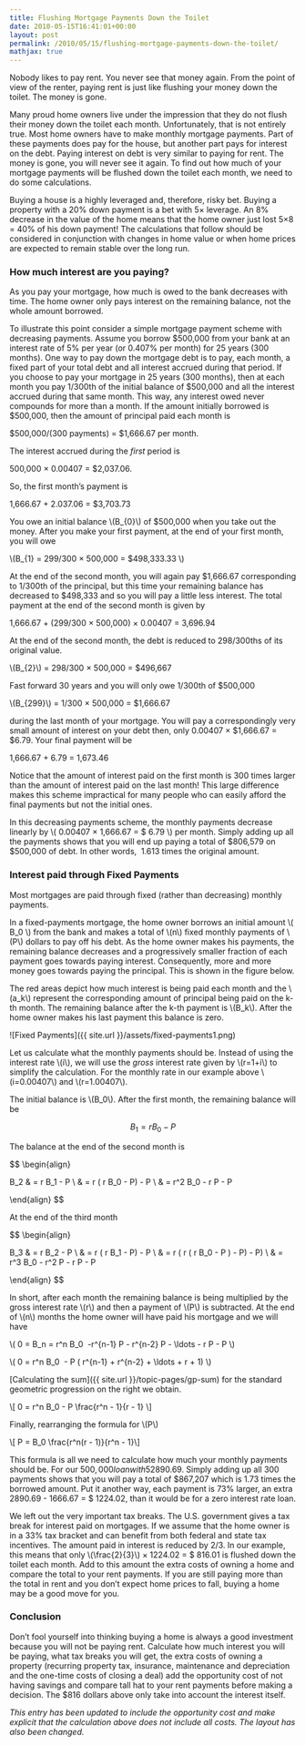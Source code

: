 ```yaml
---
title: Flushing Mortgage Payments Down the Toilet
date: 2010-05-15T16:41:01+00:00
layout: post
permalink: /2010/05/15/flushing-mortgage-payments-down-the-toilet/
mathjax: true
---
```


Nobody likes to pay rent. You never see that money again. From the point of view of the renter, paying rent is just like flushing your money down the toilet. The money is gone.

Many proud home owners live under the impression that they do not flush their money down the toilet each month. Unfortunately, that is not entirely true. Most home owners have to make monthly mortgage payments. Part of these payments does pay for the house, but another part pays for interest on the debt. Paying interest on debt is very similar to paying for rent. The money is gone, you will never see it again. To find out how much of your mortgage payments will be flushed down the toilet each month, we need to do some calculations.

Buying a house is a highly leveraged and, therefore, risky bet. Buying a property with a 20% down payment is a bet with 5× leverage. An 8% decrease in the value of the home means that the home owner just lost 5×8 = 40% of his down payment! The calculations that follow should be considered in conjunction with changes in home value or when home prices are expected to remain stable over the long run.

###  How much interest are you paying?

As you pay your mortgage, how much is owed to the bank decreases with time. The home owner only pays interest on the remaining balance, not the whole amount borrowed.

To illustrate this point consider a simple mortgage payment scheme with decreasing payments. Assume you borrow $500,000 from your bank at an interest rate of 5% per year (or 0.407% per month) for 25 years (300 months). One way to pay down the mortgage debt is to pay, each month, a fixed part of your total debt and all interest accrued during that period. If you choose to pay your mortgage in 25 years (300 months), then at each month you pay 1/300th of the initial balance of $500,000 and all the interest accrued during that same month. This way, any interest owed never compounds for more than a month. If the amount initially borrowed is $500,000, then the amount of principal paid each month is

$500,000/(300 payments) = $1,666.67 per month.

The interest accrued during the <em>first</em> period is

500,000 × 0.00407 = $2,037.06.

So, the first month&#8217;s payment is

1,666.67 + 2.037.06 = $3,703.73

You owe an initial balance \\(B_{0}\\) of $500,000 when you take out the money. After you make your first payment, at the end of your first month, you will owe

\\(B_{1} = 299/300 × 500,000 = $498,333.33 \\\)

At the end of the second month, you will again pay $1,666.67 corresponding to 1/300th of the principal, but this time your remaining balance has decreased to $498,333 and so you will pay a little less interest. The total payment at the end of the second month is given by

1,666.67 + (299/300 × 500,000) × 0.00407 = 3,696.94

At the end of the second month, the debt is reduced to 298/300ths of its original value.

\\(B_{2}\\) = 298/300 × 500,000 = $496,667

Fast forward 30 years and you will only owe 1/300th of $500,000

\\(B_{299}\\) = 1/300 × 500,000 = $1,666.67

during the last month of your mortgage. You will pay a correspondingly very small amount of interest on your debt then, only 0.00407 × $1,666.67 = $6.79. Your final payment will be

1,666.67 + 6.79 = 1,673.46

Notice that the amount of interest paid on the first month is 300 times larger than the amount of interest paid on the last month! This large difference makes this scheme impractical for many people who can easily afford the final payments but not the initial ones.

In this decreasing payments scheme, the monthly payments decrease linearly by \\( 0.00407 × 1,666.67 = $ 6.79 \\) per month. Simply adding up all the payments shows that you will end up paying a total of $806,579 on $500,000 of debt. In other words,  1.613 times the original amount.

###  Interest paid through Fixed Payments

  Most mortgages are paid through fixed (rather than decreasing) monthly payments.

  In a fixed-payments mortgage, the home owner borrows an initial amount \\( B_0 \\) from the bank and makes a total of \\(n\\) fixed monthly payments of \\(P\\) dollars to pay off his debt. As the home owner makes his payments, the remaining balance decreases and a progressively smaller fraction of each payment goes towards paying interest. Consequently, more and more money goes towards paying the principal. This is shown in the figure below.

  The red areas depict how much interest is being paid each month and the \\(a_k\\) represent the corresponding amount of principal being paid on the k-th month. The remaining balance after the k-th payment is \\(B_k\\). After the home owner makes his last payment this balance is zero.

  ![Fixed Payments]({{ site.url }}/assets/fixed-payments1.png)

  Let us calculate what the monthly payments should be. Instead of using the interest rate \\(i\\), we will use the <em>gross </em>interest rate given by \\(r=1+i\\) to simplify the calculation. For the monthly rate in our example above \\(i=0.00407\\) and \\(r=1.00407\\).

  The initial balance is \\(B_0\\). After the first month, the remaining balance will be

  $$ B_1 = r B_0 - P $$

  The balance at the end of the second month is

  $$ \begin{align}

   B_2 & = r B_1 - P \\
       & = r ( r B_0 - P) - P \\
       & = r^2 B_0 - r P - P

  \end{align} $$

  At the end of the third month

 $$ \begin{align}

  B_3 & = r B_2 - P \\
       & = r ( r B_1 - P) - P \\
       & = r ( r ( r B_0 - P ) - P) - P) \\
       & = r^3 B_0 - r^2 P - r P - P

 \end{align} $$

In short, after each month the remaining balance is being multiplied by the gross interest rate \\(r\\) and then a payment of \\(P\\) is subtracted. At the end of \\(n\\) months the home owner will have paid his mortgage and we will have

\\( 0 = B\_n = r^n B\_0  -r^{n-1} P - r^{n-2} P - \ldots - r P - P \\)

\\( 0 = r^n B_0  - P ( r^{n-1} + r^{n-2} + \ldots + r + 1) \\)

[Calculating the sum]({{ site.url }}/topic-pages/gp-sum) for the standard geometric progression on the right we obtain.

\\[ 0 = r^n B_0 - P \frac{r^n - 1}{r - 1} \\]

Finally, rearranging the formula for \\(P\\)

\\[ P = B_0 \frac{r^n(r - 1)}{r^n - 1}\\]

  This formula is all we need to calculate how much your monthly payments should be. For our $500,000 loan with 5% yearly interest we obtain that \\(P\\)=$2890.69. Simply adding up all 300 payments shows that you will pay a total of $867,207 which is 1.73 times the borrowed amount. Put it another way, each payment is 73% larger, an extra 2890.69 - 1666.67 = $ 1224.02, than it would be for a zero interest rate loan.

  We left out the very important tax breaks. The U.S. government gives a tax break for interest paid on mortgages. If we assume that the home owner is in a 33% tax bracket and can benefit from both federal and state tax incentives. The amount paid in interest is reduced by 2/3. In our example, this means that only \\(\frac{2}{3}\\) × 1224.02 = $ 816.01 is flushed down the toilet each month. Add to this amount the extra costs of owning a home and compare the total to your rent payments. If you are still paying more than the total in rent and you don&#8217;t expect home prices to fall, buying a home may be a good move for you.

###  Conclusion

  Don&#8217;t fool yourself into thinking buying a home is always a good investment because you will not be paying rent. Calculate how much interest you will be paying, what tax breaks you will get, the extra costs of owning a property (recurring property tax, insurance, maintenance and depreciation and the one-time costs of closing a deal) add the opportunity cost of not having savings and compare tall hat to your rent payments before making a decision. The $816 dollars above only take into account the interest itself.

  <em>This entry has been updated to include the opportunity cost and make explicit that the calculation above does not include all costs. The layout has also been changed.</em>
